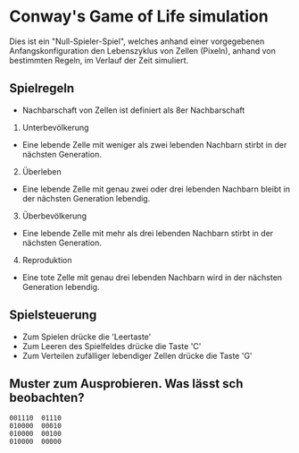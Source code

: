 # Conway's Game of Life simulation
Dies ist ein "Null-Spieler-Spiel", welches anhand einer vorgegebenen
Anfangskonfiguration den Lebenszyklus von Zellen (Pixeln), anhand von bestimmten
Regeln, im Verlauf der Zeit simuliert.

## Spielregeln
- Nachbarschaft von Zellen ist definiert als 8er Nachbarschaft
1. Unterbevölkerung
  - Eine lebende Zelle mit weniger als zwei lebenden Nachbarn stirbt in der nächsten Generation.
2. Überleben
  - Eine lebende Zelle mit genau zwei oder drei lebenden Nachbarn bleibt in der nächsten Generation lebendig.
3. Überbevölkerung
  - Eine lebende Zelle mit mehr als drei lebenden Nachbarn stirbt in der nächsten Generation.
4. Reproduktion
  - Eine tote Zelle mit genau drei lebenden Nachbarn wird in der nächsten Generation lebendig.

## Spielsteuerung
- Zum Spielen drücke die 'Leertaste'
- Zum Leeren des Spielfeldes drücke die Taste 'C'
- Zum Verteilen zufälliger lebendiger Zellen drücke die Taste 'G'

## Muster zum Ausprobieren. Was lässt sch beobachten?
```
001110  01110
010000  00010
010000  00100
010000  00000
```
